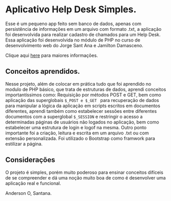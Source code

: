 # Aplicativo Help Desk Simples.
Esse é um pequeno app feito sem banco de dados, apenas com persistência de informações em um arquivo com formato .txt, a aplicação foi desenvolvida para realizar cadastro de chamados para um Help Desk.
Essa aplicação foi desenvolvida no módulo de PHP no curso de desenvolvimento web do Jorge Sant Ana e Jamilton Damasceno.

Clique aqui [here](https://www.udemy.com/share/101WqGAkQacF9VR3w=/ "Link do Curso") para maiores informações.

## Conceitos aprendidos.
Nesse projeto, além de colocar em prática tudo que foi aprendido no modulo de PHP básico, que trata de estruturas de dados, aprendi conceitos importantíssimos como: Requisição por métodos POST e GET, bem como aplicação das superglobais ``` $_POST e $_GET  ``` para recuperação de dados para manipular a lógica da aplicação em scripts escritos em documentos diferentes, aprendi também como estabelecer sessões entre diferentes documentos com a superglobal ``` $_SESSION ``` e restringir o acesso a determinadas páginas de usuários não logados no aplicação, bem como estabelecer uma estrutura de login e logof na mesma. 
Outro ponto importante foi a criação, leitura e escrita em um arquivo .txt ou com extensão personalizada.
Foi utilizado o Bootstrap como framwork para estilizar a página.

## Considerações
O projeto é simples, porém muito poderoso para ensinar conceitos difíceis de se compreender e dá uma noção muito boa de como é desenvolver uma aplicação real e funcional.

Anderson O, Santana.
